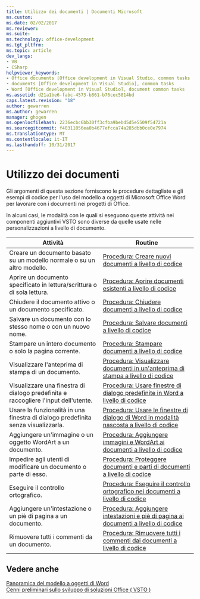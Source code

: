 ```yaml
---
title: Utilizzo dei documenti | Documenti Microsoft
ms.custom: 
ms.date: 02/02/2017
ms.reviewer: 
ms.suite: 
ms.technology: office-development
ms.tgt_pltfrm: 
ms.topic: article
dev_langs:
- VB
- CSharp
helpviewer_keywords:
- Office documents [Office development in Visual Studio, common tasks
- documents [Office development in Visual Studio], common tasks
- Word [Office development in Visual Studio], document common tasks
ms.assetid: d21a1be6-fabc-4573-b861-b76cec5814bd
caps.latest.revision: "18"
author: gewarren
ms.author: gewarren
manager: ghogen
ms.openlocfilehash: 2236ecbc6bb30ff3cfba9bebd5d5e5509f54721a
ms.sourcegitcommit: f40311056ea0b4677efcca74a285dbb0ce0e7974
ms.translationtype: MT
ms.contentlocale: it-IT
ms.lasthandoff: 10/31/2017
---
```

# <a name="working-with-documents"></a>Utilizzo dei documenti
  Gli argomenti di questa sezione forniscono le procedure dettagliate e gli esempi di codice per l'uso del modello a oggetti di Microsoft Office Word per lavorare con i documenti nei progetti di Office.  
  
 In alcuni casi, le modalità con le quali si eseguono queste attività nei componenti aggiuntivi VSTO sono diverse da quelle usate nelle personalizzazioni a livello di documento.  
  
|Attività|Routine|  
|----------|---------------|  
|Creare un documento basato su un modello normale o su un altro modello.|[Procedura: Creare nuovi documenti a livello di codice](../vsto/how-to-programmatically-create-new-documents.md)|  
|Aprire un documento specificato in lettura/scrittura o di sola lettura.|[Procedura: Aprire documenti esistenti a livello di codice](../vsto/how-to-programmatically-open-existing-documents.md)|  
|Chiudere il documento attivo o un documento specificato.|[Procedura: Chiudere documenti a livello di codice](../vsto/how-to-programmatically-close-documents.md)|  
|Salvare un documento con lo stesso nome o con un nuovo nome.|[Procedura: Salvare documenti a livello di codice](../vsto/how-to-programmatically-save-documents.md)|  
|Stampare un intero documento o solo la pagina corrente.|[Procedura: Stampare documenti a livello di codice](../vsto/how-to-programmatically-print-documents.md)|  
|Visualizzare l'anteprima di stampa di un documento.|[Procedura: Visualizzare documenti in un'anteprima di stampa a livello di codice](../vsto/how-to-programmatically-display-documents-in-print-preview.md)|  
|Visualizzare una finestra di dialogo predefinita e raccogliere l'input dell'utente.|[Procedura: Usare finestre di dialogo predefinite in Word a livello di codice](../vsto/how-to-programmatically-use-built-in-dialog-boxes-in-word.md)|  
|Usare la funzionalità in una finestra di dialogo predefinita senza visualizzarla.|[Procedura: Usare le finestre di dialogo di Word in modalità nascosta a livello di codice](../vsto/how-to-programmatically-use-word-dialog-boxes-in-hidden-mode.md)|  
|Aggiungere un'immagine o un oggetto WordArt a un documento.|[Procedura: Aggiungere immagini e WordArt ai documenti a livello di codice](../vsto/how-to-programmatically-add-pictures-and-word-art-to-documents.md)|  
|Impedire agli utenti di modificare un documento o parte di esso.|[Procedura: Proteggere documenti e parti di documenti a livello di codice](../vsto/how-to-programmatically-protect-documents-and-parts-of-documents.md)|  
|Eseguire il controllo ortografico.|[Procedura: Eseguire il controllo ortografico nei documenti a livello di codice](../vsto/how-to-programmatically-check-spelling-in-documents.md)|  
|Aggiungere un'intestazione o un piè di pagina a un documento.|[Procedura: Aggiungere intestazioni e piè di pagina ai documenti a livello di codice](../vsto/how-to-programmatically-add-headers-and-footers-to-documents.md)|  
|Rimuovere tutti i commenti da un documento.|[Procedura: Rimuovere tutti i commenti dai documenti a livello di codice](../vsto/how-to-programmatically-remove-all-comments-from-documents.md)|  
  
## <a name="see-also"></a>Vedere anche  
 [Panoramica del modello a oggetti di Word](../vsto/word-object-model-overview.md)   
 [Cenni preliminari sullo sviluppo di soluzioni Office &#40; VSTO &#41;](../vsto/office-solutions-development-overview-vsto.md)  
  
  